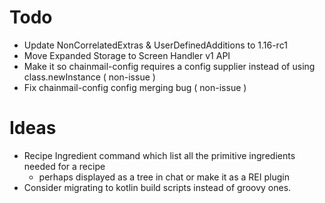 # Todo
- Update NonCorrelatedExtras & UserDefinedAdditions to 1.16-rc1
- Move Expanded Storage to Screen Handler v1 API
- Make it so chainmail-config requires a config supplier instead of using class.newInstance ( non-issue )
- Fix chainmail-config config merging bug ( non-issue )
# Ideas
- Recipe Ingredient command which list all the primitive ingredients needed for a recipe 
  - perhaps displayed as a tree in chat or make it as a REI plugin 
- Consider migrating to kotlin build scripts instead of groovy ones.